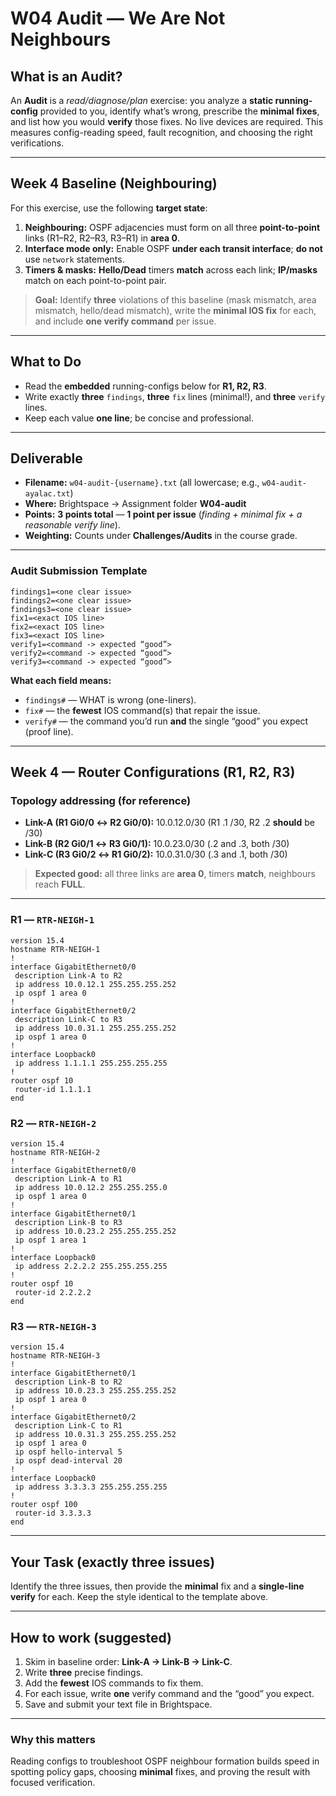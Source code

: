 # W04 Audit — We Are Not Neighbours

## What is an **Audit**?
An **Audit** is a *read/diagnose/plan* exercise: you analyze a **static running-config** provided to you, identify what’s wrong, prescribe the **minimal fixes**, and list how you would **verify** those fixes. No live devices are required. This measures config-reading speed, fault recognition, and choosing the right verifications.

---

## Week 4 Baseline (Neighbouring)
For this exercise, use the following **target state**:

1. **Neighbouring:** OSPF adjacencies must form on all three **point-to-point** links (R1–R2, R2–R3, R3–R1) in **area 0**.  
2. **Interface mode only:** Enable OSPF **under each transit interface**; **do not** use `network` statements.  
3. **Timers & masks:** **Hello/Dead** timers **match** across each link; **IP/masks** match on each point-to-point pair.

> **Goal:** Identify **three** violations of this baseline (mask mismatch, area mismatch, hello/dead mismatch), write the **minimal IOS fix** for each, and include **one verify command** per issue.

---

## What to Do
- Read the **embedded** running-configs below for **R1, R2, R3**.  
- Write exactly **three** `findings`, **three** `fix` lines (minimal!), and **three** `verify` lines.  
- Keep each value **one line**; be concise and professional.

---

## Deliverable
- **Filename:** `w04-audit-{username}.txt` (all lowercase; e.g., `w04-audit-ayalac.txt`)  
- **Where:** Brightspace → Assignment folder **W04-audit**  
- **Points:** **3 points total** — **1 point per issue** (*finding + minimal fix + a reasonable verify line*).  
- **Weighting:** Counts under **Challenges/Audits** in the course grade.

---

### Audit Submission Template

```plaintext
findings1=<one clear issue>
findings2=<one clear issue>
findings3=<one clear issue>
fix1=<exact IOS line>
fix2=<exact IOS line>
fix3=<exact IOS line>
verify1=<command -> expected “good”>
verify2=<command -> expected “good”>
verify3=<command -> expected “good”>
```

**What each field means:**  
- `findings#` — WHAT is wrong (one-liners).  
- `fix#` — the **fewest** IOS command(s) that repair the issue.  
- `verify#` — the command you’d run **and** the single “good” you expect (proof line).

---

## Week 4 — Router Configurations (R1, R2, R3)

### Topology addressing (for reference)
- **Link-A (R1 Gi0/0 ↔ R2 Gi0/0):** 10.0.12.0/30 (R1 .1 /30, R2 .2 **should** be /30)  
- **Link-B (R2 Gi0/1 ↔ R3 Gi0/1):** 10.0.23.0/30 (.2 and .3, both /30)  
- **Link-C (R3 Gi0/2 ↔ R1 Gi0/2):** 10.0.31.0/30 (.3 and .1, both /30)

> **Expected good:** all three links are **area 0**, timers **match**, neighbours reach **FULL**.

---

### R1 — `RTR-NEIGH-1`

```plaintext
version 15.4
hostname RTR-NEIGH-1
!
interface GigabitEthernet0/0
 description Link-A to R2
 ip address 10.0.12.1 255.255.255.252     
 ip ospf 1 area 0
!
interface GigabitEthernet0/2
 description Link-C to R3
 ip address 10.0.31.1 255.255.255.252     
 ip ospf 1 area 0                          
!
interface Loopback0
 ip address 1.1.1.1 255.255.255.255
!
router ospf 10
 router-id 1.1.1.1
end
```

### R2 — `RTR-NEIGH-2`

```plaintext
version 15.4
hostname RTR-NEIGH-2
!
interface GigabitEthernet0/0
 description Link-A to R1
 ip address 10.0.12.2 255.255.255.0       
 ip ospf 1 area 0
!
interface GigabitEthernet0/1
 description Link-B to R3
 ip address 10.0.23.2 255.255.255.252     
 ip ospf 1 area 1                         
!
interface Loopback0
 ip address 2.2.2.2 255.255.255.255
!
router ospf 10
 router-id 2.2.2.2
end
```

### R3 — `RTR-NEIGH-3`

```plaintext
version 15.4
hostname RTR-NEIGH-3
!
interface GigabitEthernet0/1
 description Link-B to R2
 ip address 10.0.23.3 255.255.255.252     
 ip ospf 1 area 0                          
!
interface GigabitEthernet0/2
 description Link-C to R1
 ip address 10.0.31.3 255.255.255.252     
 ip ospf 1 area 0
 ip ospf hello-interval 5                 
 ip ospf dead-interval 20
!
interface Loopback0
 ip address 3.3.3.3 255.255.255.255
!
router ospf 100
 router-id 3.3.3.3
end
```

---

## Your Task (exactly three issues)
Identify the three issues, then provide the **minimal** fix and a **single-line verify** for each. Keep the style identical to the template above.

---

## How to work (suggested)
1. Skim in baseline order: **Link-A → Link-B → Link-C**.  
2. Write **three** precise findings.  
3. Add the **fewest** IOS commands to fix them.  
4. For each issue, write **one** verify command and the “good” you expect.  
5. Save and submit your text file in Brightspace.

---

### Why this matters
Reading configs to troubleshoot OSPF neighbour formation builds speed in spotting policy gaps, choosing **minimal** fixes, and proving the result with focused verification.

